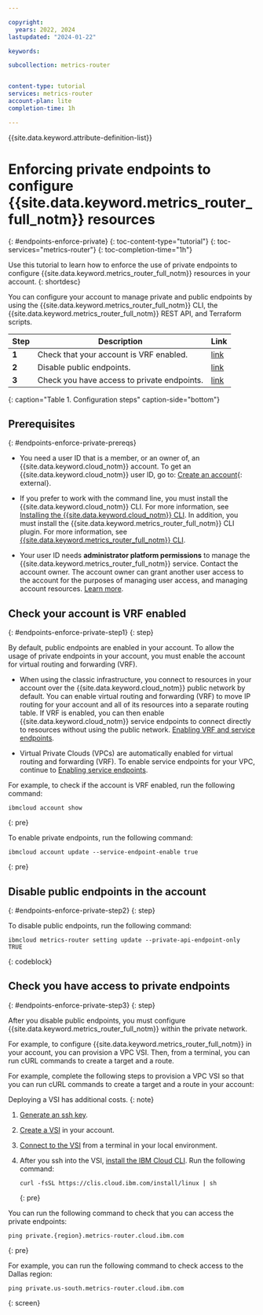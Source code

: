 ```yaml
---

copyright:
  years: 2022, 2024
lastupdated: "2024-01-22"

keywords:

subcollection: metrics-router


content-type: tutorial
services: metrics-router
account-plan: lite
completion-time: 1h

---
```


{{site.data.keyword.attribute-definition-list}}


# Enforcing private endpoints to configure {{site.data.keyword.metrics_router_full_notm}} resources
{: #endpoints-enforce-private}
{: toc-content-type="tutorial"}
{: toc-services="metrics-router"}
{: toc-completion-time="1h"}

Use this tutorial to learn how to enforce the use of private endpoints to configure {{site.data.keyword.metrics_router_full_notm}} resources in your account.
{: shortdesc}

You can configure your account to manage private and public endpoints by using the {{site.data.keyword.metrics_router_full_notm}} CLI, the {{site.data.keyword.metrics_router_full_notm}} REST API, and Terraform scripts.

| Step | Description | Link |
| ---- | -------------- | -------------- |
| **1** | Check that your account is VRF enabled. | [link](#endpoints-enforce-private-step1) |
| **2** | Disable public endpoints. | [link](#endpoints-enforce-private-step2) |
| **3** | Check you have access to private endpoints. | [link](#endpoints-enforce-private-step3) |
{: caption="Table 1. Configuration steps" caption-side="bottom"}

## Prerequisites
{: #endpoints-enforce-private-prereqs}

- You need a user ID that is a member, or an owner of, an {{site.data.keyword.cloud_notm}} account. To get an {{site.data.keyword.cloud_notm}} user ID, go to: [Create an account](https://cloud.ibm.com/login){: external}.

- If you prefer to work with the command line, you must install the {{site.data.keyword.cloud_notm}} CLI. For more information, see [Installing the {{site.data.keyword.cloud_notm}} CLI](/docs/cli?topic=cli-install-ibmcloud-cli). In addition, you must install the {{site.data.keyword.metrics_router_full_notm}} CLI plugin. For more information, see [{{site.data.keyword.metrics_router_full_notm}} CLI](/docs/metrics-router?topic=metrics-router-metrics-router-cli).

- Your user ID needs **administrator platform permissions** to manage the {{site.data.keyword.metrics_router_full_notm}} service. Contact the account owner. The account owner can grant another user access to the account for the purposes of managing user access, and managing account resources. [Learn more](/docs/account?topic=account-userroles).


## Check your account is VRF enabled
{: #endpoints-enforce-private-step1}
{: step}

By default, public endpoints are enabled in your account. To allow the usage of private endpoints in your account, you must enable the account for virtual routing and forwarding (VRF).

- When using the classic infrastructure, you connect to resources in your account over the {{site.data.keyword.cloud_notm}} public network by default. You can enable virtual routing and forwarding (VRF) to move IP routing for your account and all of its resources into a separate routing table. If VRF is enabled, you can then enable {{site.data.keyword.cloud_notm}} service endpoints to connect directly to resources without using the public network. [Enabling VRF and service endpoints](/docs/account?topic=account-vrf-service-endpoint).

- Virtual Private Clouds (VPCs) are automatically enabled for virtual routing and forwarding (VRF). To enable service endpoints for your VPC, continue to [Enabling service endpoints](/docs/account?topic=account-vrf-service-endpoint#service-endpoint).


For example, to check if the account is VRF enabled, run the following command:

```text
ibmcloud account show
```
{: pre}


To enable private endpoints, run the following command:

```text
ibmcloud account update --service-endpoint-enable true
```
{: pre}




## Disable public endpoints in the account
{: #endpoints-enforce-private-step2}
{: step}

To disable public endpoints, run the following command:

```pre
ibmcloud metrics-router setting update --private-api-endpoint-only TRUE
```
{: codeblock}


## Check you have access to private endpoints
{: #endpoints-enforce-private-step3}
{: step}

After you disable public endpoints, you must configure {{site.data.keyword.metrics_router_full_notm}} within the private network.

For example, to configure {{site.data.keyword.metrics_router_full_notm}} in your account, you can provision a VPC VSI. Then, from a terminal, you can run cURL commands to create a target and a route.

For example, complete the following steps to provision a VPC VSI so that you can run cURL commands to create a target and a route in your account:

Deploying a VSI has additional costs.
{: note}

1. [Generate an ssh key](/docs/vpc?topic=vpc-ssh-keys).

2. [Create a VSI](/docs/vpc?topic=vpc-creating-virtual-servers) in your account.

3. [Connect to the VSI](/docs/vpc?topic=vpc-vsi_is_connecting_linux) from a terminal in your local environment.

4. After you ssh into the VSI, [install the IBM Cloud CLI](https://cloud.ibm.com/docs/cli?topic=cli-install-ibmcloud-cli). Run the following command:

    ```shell
    curl -fsSL https://clis.cloud.ibm.com/install/linux | sh
    ```
    {: pre}

You can run the following command to check that you can access the private endpoints:

```text
ping private.{region}.metrics-router.cloud.ibm.com
```
{: pre}

For example, you can run the following command to check access to the Dallas region:

```text
ping private.us-south.metrics-router.cloud.ibm.com
```
{: screen}
